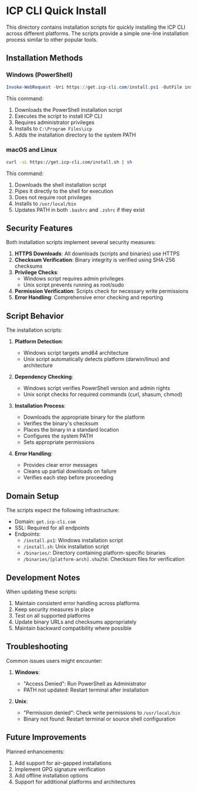 # ICP CLI Quick Install

This directory contains installation scripts for quickly installing the ICP CLI across different platforms. The scripts provide a simple one-line installation process similar to other popular tools.

## Installation Methods

### Windows (PowerShell)

```powershell
Invoke-WebRequest -Uri https://get.icp-cli.com/install.ps1 -OutFile install.ps1; .\install.ps1
```

This command:

1. Downloads the PowerShell installation script
2. Executes the script to install ICP CLI
3. Requires administrator privileges
4. Installs to `C:\Program Files\icp`
5. Adds the installation directory to the system PATH

### macOS and Linux

```bash
curl -sL https://get.icp-cli.com/install.sh | sh
```

This command:

1. Downloads the shell installation script
2. Pipes it directly to the shell for execution
3. Does not require root privileges
4. Installs to `/usr/local/bin`
5. Updates PATH in both `.bashrc` and `.zshrc` if they exist

## Security Features

Both installation scripts implement several security measures:

1. **HTTPS Downloads**: All downloads (scripts and binaries) use HTTPS
2. **Checksum Verification**: Binary integrity is verified using SHA-256 checksums
3. **Privilege Checks**:
   - Windows script requires admin privileges
   - Unix script prevents running as root/sudo
4. **Permission Verification**: Scripts check for necessary write permissions
5. **Error Handling**: Comprehensive error checking and reporting

## Script Behavior

The installation scripts:

1. **Platform Detection**:

   - Windows script targets amd64 architecture
   - Unix script automatically detects platform (darwin/linux) and architecture

2. **Dependency Checking**:

   - Windows script verifies PowerShell version and admin rights
   - Unix script checks for required commands (curl, shasum, chmod)

3. **Installation Process**:

   - Downloads the appropriate binary for the platform
   - Verifies the binary's checksum
   - Places the binary in a standard location
   - Configures the system PATH
   - Sets appropriate permissions

4. **Error Handling**:
   - Provides clear error messages
   - Cleans up partial downloads on failure
   - Verifies each step before proceeding

## Domain Setup

The scripts expect the following infrastructure:

- Domain: `get.icp-cli.com`
- SSL: Required for all endpoints
- Endpoints:
  - `/install.ps1`: Windows installation script
  - `/install.sh`: Unix installation script
  - `/binaries/`: Directory containing platform-specific binaries
  - `/binaries/[platform-arch].sha256`: Checksum files for verification

## Development Notes

When updating these scripts:

1. Maintain consistent error handling across platforms
2. Keep security measures in place
3. Test on all supported platforms
4. Update binary URLs and checksums appropriately
5. Maintain backward compatibility where possible

## Troubleshooting

Common issues users might encounter:

1. **Windows**:

   - "Access Denied": Run PowerShell as Administrator
   - PATH not updated: Restart terminal after installation

2. **Unix**:
   - "Permission denied": Check write permissions to `/usr/local/bin`
   - Binary not found: Restart terminal or source shell configuration

## Future Improvements

Planned enhancements:

1. Add support for air-gapped installations
2. Implement GPG signature verification
3. Add offline installation options
4. Support for additional platforms and architectures
